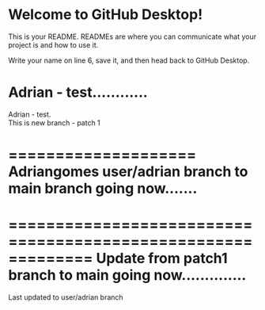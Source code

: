 # Welcome to GitHub Desktop!

This is your README. READMEs are where you can communicate what your project is and how to use it.

Write your name on line 6, save it, and then head back to GitHub Desktop.


Adrian - test............
=======

Adrian - test.  
This is new branch - patch 1


====================
Adriangomes user/adrian branch to main branch going now.......
================

=============================================================
Update from patch1 branch to main going now..............
=============================================================
Last updated to user/adrian branch
